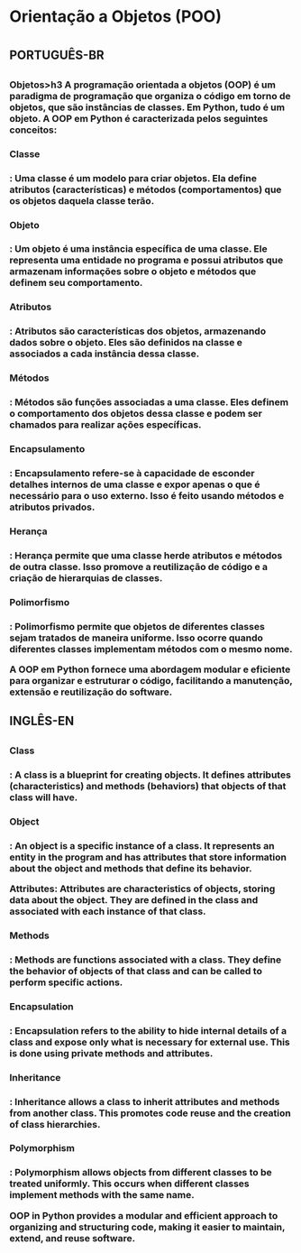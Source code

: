 <h1>Orientação a Objetos (POO)<h1>

<h2>PORTUGUÊS-BR<h2>
  
<h3>Objetos>h3
A programação orientada a objetos (OOP) é um paradigma de programação que organiza o código em torno de objetos, que são instâncias de classes. Em Python, tudo é um objeto. A OOP em Python é caracterizada pelos seguintes conceitos:

<h3>Classe<h3>: Uma classe é um modelo para criar objetos. Ela define atributos (características) e métodos (comportamentos) que os objetos daquela classe terão.

<h3>Objeto<h3>: Um objeto é uma instância específica de uma classe. Ele representa uma entidade no programa e possui atributos que armazenam informações sobre o objeto e métodos que definem seu comportamento.

<h3>Atributos<h3>: Atributos são características dos objetos, armazenando dados sobre o objeto. Eles são definidos na classe e associados a cada instância dessa classe.

<h3>Métodos<h3>: Métodos são funções associadas a uma classe. Eles definem o comportamento dos objetos dessa classe e podem ser chamados para realizar ações específicas.

<h3>Encapsulamento<h3>: Encapsulamento refere-se à capacidade de esconder detalhes internos de uma classe e expor apenas o que é necessário para o uso externo. Isso é feito usando métodos e atributos privados.

<h3>Herança<h3>: Herança permite que uma classe herde atributos e métodos de outra classe. Isso promove a reutilização de código e a criação de hierarquias de classes.

<h3>Polimorfismo<h3>: Polimorfismo permite que objetos de diferentes classes sejam tratados de maneira uniforme. Isso ocorre quando diferentes classes implementam métodos com o mesmo nome.

A OOP em Python fornece uma abordagem modular e eficiente para organizar e estruturar o código, facilitando a manutenção, extensão e reutilização do software.

<h2>INGLÊS-EN<h2>

<h3>Class<h3>: A class is a blueprint for creating objects. It defines attributes (characteristics) and methods (behaviors) that objects of that class will have.

<h3>Object<h3>: An object is a specific instance of a class. It represents an entity in the program and has attributes that store information about the object and methods that define its behavior.

Attributes: Attributes are characteristics of objects, storing data about the object. They are defined in the class and associated with each instance of that class.

<h3>Methods<h3>: Methods are functions associated with a class. They define the behavior of objects of that class and can be called to perform specific actions.

<h3>Encapsulation<h3>: Encapsulation refers to the ability to hide internal details of a class and expose only what is necessary for external use. This is done using private methods and attributes.

<h3>Inheritance<h3>: Inheritance allows a class to inherit attributes and methods from another class. This promotes code reuse and the creation of class hierarchies.

<h3>Polymorphism<h3>: Polymorphism allows objects from different classes to be treated uniformly. This occurs when different classes implement methods with the same name.

OOP in Python provides a modular and efficient approach to organizing and structuring code, making it easier to maintain, extend, and reuse software.
